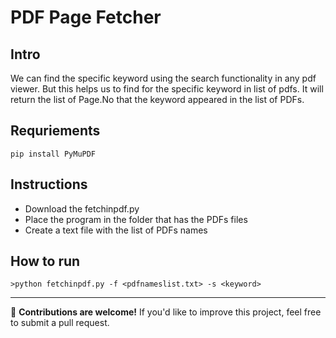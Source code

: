 # PDF Page Fetcher
## Intro
We can find the specific keyword using the search functionality in any pdf viewer.
But this helps us to find for the specific keyword in list of pdfs.
It will return the list of Page.No that the keyword appeared in the list of PDFs.

## Requriements
    pip install PyMuPDF

## Instructions

+ Download the fetchinpdf.py
+ Place the program in the folder that has the PDFs files
+ Create a text file with the list of PDFs names

## How to run

    >python fetchinpdf.py -f <pdfnameslist.txt> -s <keyword>

***

🎉 **Contributions are welcome!** If you'd like to improve this project, feel free to submit a pull request.
